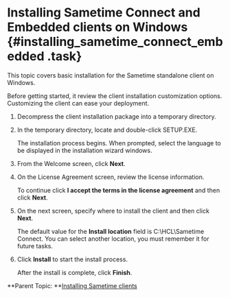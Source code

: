 # Installing Sametime Connect and Embedded clients on Windows {#installing_sametime_connect_embedded .task}

This topic covers basic installation for the Sametime standalone client on Windows.

Before getting started, it review the client installation customization options. Customizing the client can ease your deployment.

1.  Decompress the client installation package into a temporary directory.

2.  In the temporary directory, locate and double-click SETUP.EXE.

    The installation process begins. When prompted, select the language to be displayed in the installation wizard windows.

3.  From the Welcome screen, click **Next**.

4.  On the License Agreement screen, review the license information.

    To continue click **I accept the terms in the license agreement** and then click **Next**.

5.  On the next screen, specify where to install the client and then click **Next**.

    The default value for the **Install location** field is C:\\HCL\\Sametime Connect. You can select another location, you must remember it for future tasks.

6.  Click **Install** to start the install process.

    After the install is complete, click **Finish**.


**Parent Topic: **[Installing Sametime clients](installing_sametime_clients.md)

